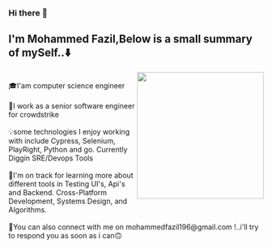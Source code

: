 ### Hi there 👋
## I'm Mohammed Fazil,Below is a small summary of mySelf..⬇️ 

<img
  align="right"
  width="250"
  height="250"
  src="https://media.giphy.com/media/v1.Y2lkPTc5MGI3NjExeTJuYjU4eHFqOG9tOHc4OW05anIwdXVzYnZzYWh6ZzYxZG4wZXJiYSZlcD12MV9naWZzX3NlYXJjaCZjdD1n/bGgsc5mWoryfgKBx1u/giphy.gif"
/>
</p><br/>
🎓I'am computer science engineer<br/>
<br/>
💫I work as a senior software engineer for crowdstrike<br/>
<br/>
💡some technologies I enjoy working with include Cypress, Selenium, PlayRight, Python and go. Currently Diggin SRE/Devops Tools
  <br/>
  <br/>
💫I'm on track for learning more about different tools in Testing UI's, Api's and Backend. Cross-Platform Development, Systems Design, and Algorithms.<br/>
  <br/>
📧You can also connect with me on  mohammedfazil196@gmail.com !..i'll try to respond you as soon as i can🙃 
  <br/>





